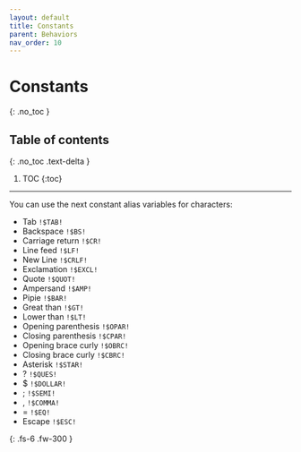 ```yaml
---
layout: default
title: Constants
parent: Behaviors
nav_order: 10
---
```


# Constants
{: .no_toc }

## Table of contents
{: .no_toc .text-delta }

1. TOC
{:toc}

---

You can use the next constant alias variables for characters:

- Tab `!$TAB!`
- Backspace `!$BS!`
- Carriage return `!$CR!`
- Line feed `!$LF!`
- New Line `!$CRLF!`
- Exclamation `!$EXCL!`
- Quote `!$QUOT!`
- Ampersand `!$AMP!`
- Pipie `!$BAR!`
- Great than `!$GT!`
- Lower than `!$LT!`
- Opening parenthesis `!$OPAR!`
- Closing parenthesis `!$CPAR!`
- Opening brace curly `!$OBRC!`
- Closing brace curly  `!$CBRC!`
- Asterisk `!$STAR!`
- ? `!$QUES!`
- $ `!$DOLLAR!`
- ; `!$SEMI!`
- , `!$COMMA!`
- = `!$EQ!`
- Escape `!$ESC!`

{: .fs-6 .fw-300 }
